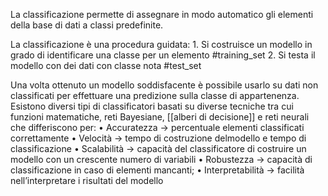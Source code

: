 La classificazione permette di assegnare in modo automatico gli elementi della
base di dati a classi predefinite. 

La classificazione è una procedura guidata:
	1. Si costruisce un modello in grado di identificare una classe per un elemento #training_set
	2. Si testa il modello con dei dati con classe nota #test_set

Una volta ottenuto un modello soddisfacente è possibile usarlo su dati non classificati per effettuare una predizione sulla classe di appartenenza.
Esistono diversi tipi di classificatori basati su diverse tecniche tra cui funzioni matematiche, reti Bayesiane, [[alberi di decisione]] e reti neurali che differiscono per:
	• Accuratezza -> percentuale elementi classificati correttamente
	• Velocità -> tempo di costruzione delmodello e tempo di classificazione
	• Scalabilità -> capacità del classificatore di costruire un modello con un crescente numero di variabili
	• Robustezza -> capacità di classificazione in caso di elementi mancanti;
	• Interpretabilità -> facilità nell’interpretare i risultati del modello

